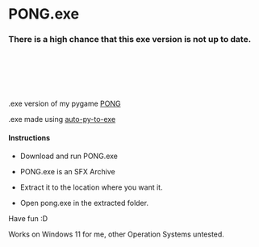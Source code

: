 # PONG.exe

### **There is a high chance that this exe version is not up to date.**

<p>&nbsp;</p>
<p>&nbsp;</p>
<p>&nbsp;</p>

.exe version of my pygame [PONG](https://github.com/Kai-Guan/PONG)

.exe made using [auto-py-to-exe](https://pypi.org/project/auto-py-to-exe/)

#### Instructions

- Download and run PONG.exe

- PONG.exe is an SFX Archive

- Extract it to the location where you want it.

- Open pong.exe in the extracted folder.

Have fun :D

Works on Windows 11 for me, other Operation Systems untested.
